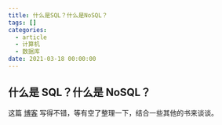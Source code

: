 ```yaml
---
title: 什么是SQL？什么是NoSQL？
tags: []
categories:
  - article
  - 计算机
  - 数据库
date: 2021-03-18 00:00:00
---
```


## 什么是 SQL？什么是 NoSQL？

这篇 [博客](https://www.cnblogs.com/-maji/p/13098654.html) 写得不错，等有空了整理一下，结合一些其他的书来谈谈。
